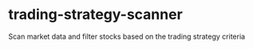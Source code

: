 # trading-strategy-scanner
Scan market data and filter stocks based on the trading strategy criteria
